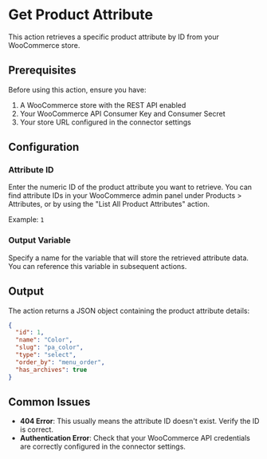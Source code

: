 # Get Product Attribute

This action retrieves a specific product attribute by ID from your WooCommerce store.

## Prerequisites

Before using this action, ensure you have:

1. A WooCommerce store with the REST API enabled
2. Your WooCommerce API Consumer Key and Consumer Secret
3. Your store URL configured in the connector settings

## Configuration

### Attribute ID

Enter the numeric ID of the product attribute you want to retrieve. You can find attribute IDs in your WooCommerce admin panel under Products > Attributes, or by using the "List All Product Attributes" action.

Example: `1`

### Output Variable

Specify a name for the variable that will store the retrieved attribute data. You can reference this variable in subsequent actions.

## Output

The action returns a JSON object containing the product attribute details:

```json
{
  "id": 1,
  "name": "Color",
  "slug": "pa_color",
  "type": "select",
  "order_by": "menu_order",
  "has_archives": true
}
```

## Common Issues

- **404 Error**: This usually means the attribute ID doesn't exist. Verify the ID is correct.
- **Authentication Error**: Check that your WooCommerce API credentials are correctly configured in the connector settings.